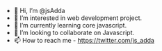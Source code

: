 - 👋 Hi, I’m @jsAdda
- 👀 I’m interested in web development project.
- 🌱 I’m currently learning core javascript.
- 💞️ I’m looking to collaborate on Javascript.
- 📫 How to reach me - https://twitter.com/js_adda

<!---
jsAdda/jsAdda is a ✨ special ✨ repository because its `README.md` (this file) appears on your GitHub profile.
You can click the Preview link to take a look at your changes.
--->
